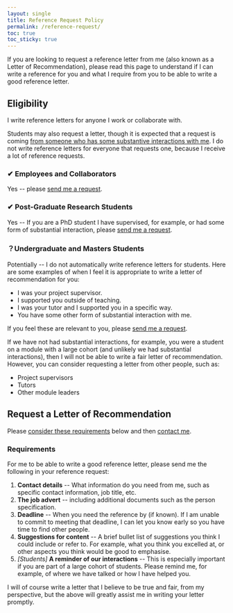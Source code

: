 ```yaml
---
layout: single
title: Reference Request Policy
permalink: /reference-request/
toc: true
toc_sticky: true
---
```


If you are looking to request a reference letter from me (also known as a Letter of Recommendation), please read this page to understand if I can write a reference for you and what I require from you to be able to write a good reference letter.

## Eligibility

I write reference letters for anyone I work or collaborate with.

Students may also request a letter, though it is expected that a request is coming [from someone who has some substantive interactions with me](#undergraduate-and-masters-students). I do not write reference letters for everyone that requests one, because I receive a lot of reference requests.

### ✔ Employees and Collaborators

Yes -- please [send me a request](#request-a-letter-of-recommendation).

### ✔ Post-Graduate Research Students

Yes -- If you are a PhD student I have supervised, for example, or had some form of substantial interaction, please [send me a request](#request-a-letter-of-recommendation).

### ？Undergraduate and Masters Students

Potentially -- I do not automatically write reference letters for students. Here are some examples of when I feel it is appropriate to write a letter of recommendation for you:

- I was your project supervisor.
- I supported you outside of teaching.
- I was your tutor and I supported you in a specific way.
- You have some other form of substantial interaction with me.

If you feel these are relevant to you, please [send me a request](#request-a-letter-of-recommendation).

If we have not had substantial interactions, for example, you were a student on a module with a large cohort (and unlikely we had substantial interactions), then I will not be able to write a fair letter of recommendation. However, you can consider requesting a letter from other people, such as:

- Project supervisors
- Tutors
- Other module leaders

## Request a Letter of Recommendation

Please [consider these requirements](#requirements) below and then [contact me](/profile/).

### Requirements

For me to be able to write a good reference letter, please send me the following in your reference request:

1. **Contact details** -- What information do you need from me, such as specific contact information, job title, etc.
2. **The job advert** -- including additional documents such as the person specification.
3. **Deadline** -- When you need the reference by (if known). If I am unable to commit to meeting that deadline, I can let you know early so you have time to find other people.
4. **Suggestions for content** -- A brief bullet list of suggestions you think I could include or refer to. For example, what you think you excelled at, or other aspects you think would be good to emphasise.
5. _[Students]_ **A reminder of our interactions** -- This is especially important if you are part of a large cohort of students. Please remind me, for example, of where we have talked or how I have helped you.

I will of course write a letter that I believe to be true and fair, from my perspective, but the above will greatly assist me in writing your letter promptly.
